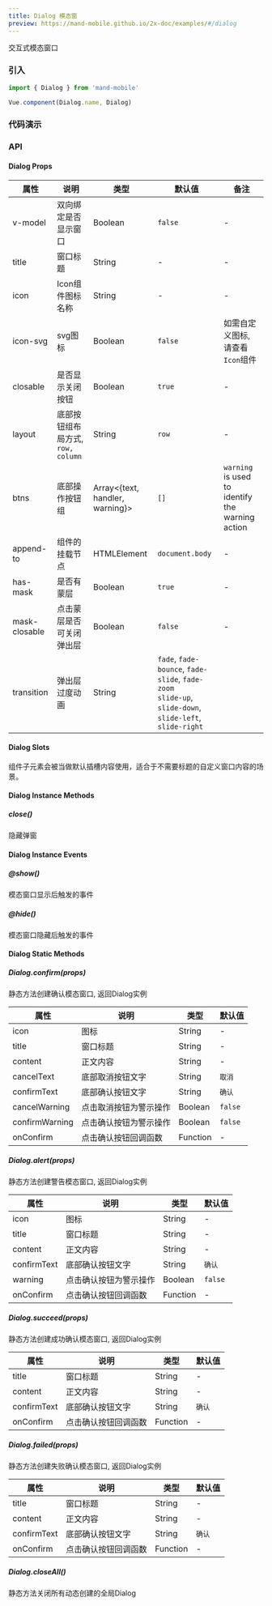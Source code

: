 ```yaml
---
title: Dialog 模态窗
preview: https://mand-mobile.github.io/2x-doc/examples/#/dialog
---
```


交互式模态窗口

### 引入

```javascript
import { Dialog } from 'mand-mobile'

Vue.component(Dialog.name, Dialog)
```

### 代码演示
<!-- DEMO -->

### API

#### Dialog Props
|属性 | 说明 | 类型 | 默认值|备注|
|----|-----|------|------|------|
| v-model | 双向绑定是否显示窗口 | Boolean | `false`|-|
| title | 窗口标题 | String | -|-|
| icon | Icon组件图标名称 | String | -|-|
| icon-svg | svg图标 | Boolean |`false`|如需自定义图标, 请查看`Icon`组件|
| closable | 是否显示关闭按钮 | Boolean | `true`|-|
| layout | 底部按钮组布局方式, `row, column` | String | `row` | - |
| btns | 底部操作按钮组 | Array<{text, handler, warning}> | `[]`|`warning` is used to identify the warning action|
| append-to | 组件的挂载节点 | HTMLElement | `document.body`|-|
| has-mask | 是否有蒙层 | Boolean | `true`|-|
| mask-closable | 点击蒙层是否可关闭弹出层 | Boolean | `false`|-|
| transition | 弹出层过度动画 | String |`fade`, `fade-bounce`, `fade-slide`, `fade-zoom`<br> `slide-up`, `slide-down`, `slide-left`, `slide-right`|

#### Dialog Slots
组件子元素会被当做默认插槽内容使用，适合于不需要标题的自定义窗口内容的场景。

#### Dialog Instance Methods

##### close()
隐藏弹窗

#### Dialog Instance Events

##### @show()
模态窗口显示后触发的事件

##### @hide()
模态窗口隐藏后触发的事件

#### Dialog Static Methods

##### Dialog.confirm(props)
静态方法创建确认模态窗口, 返回Dialog实例

|属性 | 说明 | 类型 | 默认值|
|-----|-----|-----|-----|
| icon | 图标 | String | -|
| title | 窗口标题 | String | -|
| content | 正文内容 | String | -|
| cancelText | 底部取消按钮文字 | String | `取消`|
| confirmText | 底部确认按钮文字 | String | `确认`|
| cancelWarning | 点击取消按钮为警示操作 | Boolean | `false` |
| confirmWarning | 点击确认按钮为警示操作 | Boolean | `false` |
| onConfirm | 点击确认按钮回调函数 | Function | -|

##### Dialog.alert(props)
静态方法创建警告模态窗口, 返回Dialog实例

|属性 | 说明 | 类型 | 默认值|
|-----|-----|-----|-----|
| icon | 图标 | String | -|
| title | 窗口标题 | String | -|
| content | 正文内容 | String | -|
| confirmText | 底部确认按钮文字 | String | `确认`|
| warning | 点击确认按钮为警示操作 | Boolean | `false` |
| onConfirm | 点击确认按钮回调函数 | Function | -|

##### Dialog.succeed(props)
静态方法创建成功确认模态窗口, 返回Dialog实例

|属性 | 说明 | 类型 | 默认值|
|-----|-----|-----|-----|
| title | 窗口标题 | String | -|
| content | 正文内容 | String | -|
| confirmText | 底部确认按钮文字 | String | `确认`|
| onConfirm | 点击确认按钮回调函数 | Function | -|

##### Dialog.failed(props)
静态方法创建失败确认模态窗口, 返回Dialog实例

|属性 | 说明 | 类型 | 默认值|
|-----|-----|-----|-----|
| title | 窗口标题 | String | -|
| content | 正文内容 | String | -|
| confirmText | 底部确认按钮文字 | String | `确认`|
| onConfirm | 点击确认按钮回调函数 | Function | -|

##### Dialog.closeAll()
静态方法关闭所有动态创建的全局Dialog
